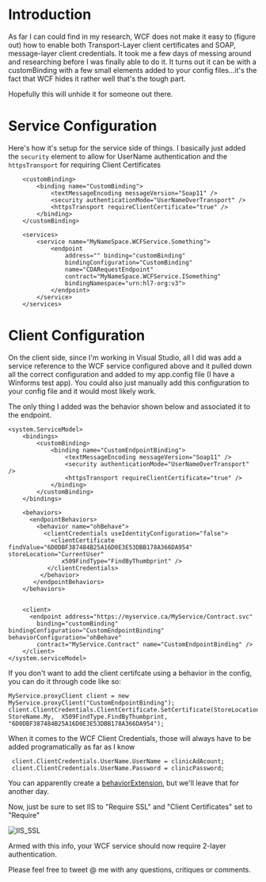 <!-- {Title:"Setting up a WCF Service and Client to user 2-Layer Authentication (Client Certs and WS UserName Security",PublishedOn:"2014-01-30 15:09",Intro:"By default WCF doesn't allow client certs AND message level/SOAP authentication. Here's how to do it using customBindings"} -->


# Introduction #

As far I can could find in my research, WCF does not make it easy to (figure out) how to enable both Transport-Layer client certificates and SOAP, message-layer client credentials. It took me a few days of messing around and researching before I was finally able to do it. It turns out it can be with a customBinding with a few small elements added to your config files...it's the fact that WCF hides it rather well that's the tough part.

Hopefully this will unhide it for someone out there.  


# Service Configuration #

Here's how it's setup for the service side of things. I basically just added the `security` element to allow for UserName authentication and the `httpsTransport` for requiring Client Certificates

		<customBinding>
			<binding name="CustomBinding">                    
				<textMessageEncoding messageVersion="Soap11" />
				<security authenticationMode="UserNameOverTransport" />
				<httpsTransport requireClientCertificate="true" />
			</binding>
		</customBinding>

		<services>
			<service name="MyNameSpace.WCFService.Something">
				<endpoint
					address="" binding="customBinding"
					bindingConfiguration="CustomBinding"
					name="CDARequestEndpoint"
					contract="MyNameSpace.WCFService.ISomething"
					bindingNamespace="urn:hl7-org:v3">
				</endpoint>
			</service>
		</services>

# Client Configuration #

On the client side, since I'm working in Visual Studio, all I did was add a service reference to the WCF service configured above and it pulled down all the correct configuration and added to my app.config file (I have a Winforms test app). You could also just manually add this configuration to your config file and it would most likely work.

The only thing I added was the behavior shown below and associated it to the endpoint.

    <system.ServiceModel>
		<bindings>
	    	<customBinding>
	      		<binding name="CustomEndpointBinding">                    
	        		<textMessageEncoding messageVersion="Soap11" />
	        		<security authenticationMode="UserNameOverTransport" />
		    	    <httpsTransport requireClientCertificate="true" />
	      		</binding>
	    	</customBinding>
	    </bindings>
	
	    <behaviors>
	      <endpointBehaviors>
	        <behavior name="ohBehave">
	          <clientCredentials useIdentityConfiguration="false">
	            <clientCertificate findValue="6D0DBF387484B25A16D0E3E53DBB178A366DA954" storeLocation="CurrentUser"
	               x509FindType="FindByThumbprint" />            
	           </clientCredentials>          
	         </behavior>
	       </endpointBehaviors>
	    </behaviors>
	
	
	    <client>
	      <endpoint address="https://myservice.ca/MyService/Contract.svc"
	        binding="customBinding" bindingConfiguration="CustomEndpointBinding" behaviorConfiguration="ohBehave"
	        contract="MyService.Contract" name="CustomEndpointBinding" />      
	    </client>
    </system.serviceModel>

If you don't want to add the client certifcate using a behavior in the config, you can do it through code like so:

    MyService.proxyClient client = new MyService.proxyClient("CustomEndpointBinding");
   	client.ClientCredentials.ClientCertificate.SetCertificate(StoreLocation.CurrentUser, StoreName.My, 	X509FindType.FindByThumbprint, "6D0DBF387484B25A16D0E3E53DBB178A366DA954");


When it comes to the WCF Client Credentials, those will always have to be added programatically as far as I know

	 client.ClientCredentials.UserName.UserName = clinicAdAcount;
     client.ClientCredentials.UserName.Password = clinicPassword;

You can apparently create a [behaviorExtension](http://stackoverflow.com/questions/3725294/set-wcf-clientcredentials-in-app-config/7350369#7350369), but we'll leave that for another day.

Now, just be sure to set IIS to "Require SSL" and "Client Certificates" set to "Require"

![IIS_SSL](/blog/img/IIS_SSL.jpg "IIS_SSL")

Armed with this info, your WCF service should now require 2-layer authentication. 

Please feel free to tweet @ me with any questions, critiques or comments.